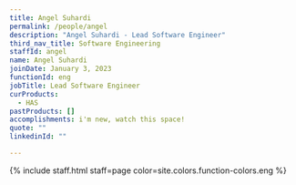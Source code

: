 ```yaml
---
title: Angel Suhardi
permalink: /people/angel
description: "Angel Suhardi - Lead Software Engineer"
third_nav_title: Software Engineering
staffId: angel
name: Angel Suhardi
joinDate: January 3, 2023
functionId: eng
jobTitle: Lead Software Engineer
curProducts:
  - HAS
pastProducts: []
accomplishments: i'm new, watch this space!
quote: ""
linkedinId: ""

---
```


{% include staff.html staff=page color=site.colors.function-colors.eng %}
